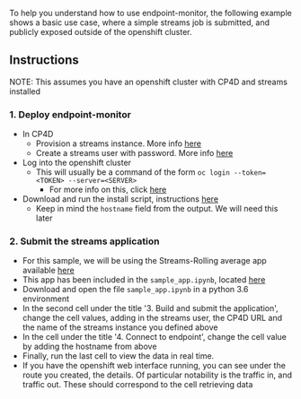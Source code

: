 To help you understand how to use endpoint-monitor, the following example shows a basic use case, where a simple streams job is submitted, and publicly exposed outside of the openshift cluster. 

## Instructions

NOTE: This assumes you have an openshift cluster with CP4D and streams installed

### 1. Deploy endpoint-monitor
- In CP4D
  - Provision a streams instance. More info [here](https://www.ibm.com/support/producthub/icpdata/docs/content/SSQNUZ_current/cpd/svc/streams/provision.html)
  - Create a streams user with password. More info [here](https://www.ibm.com/support/producthub/icpdata/docs/content/SSQNUZ_current/cpd/svc/streams/managing-access.html)
- Log into the openshift cluster
  - This will usually be a command of the form `oc login --token=<TOKEN> --server=<SERVER>`
    - For more info on this, click [here](https://docs.openshift.com/container-platform/4.5/cli_reference/openshift_cli/getting-started-cli.html#cli-logging-in_cli-developer-commands)
- Download and run the install script, instructions [here](https://github.com/IBMStreams/endpoint-monitor#setup)
  - Keep in mind the `hostname` field from the output. We will need this later

### 2. Submit the streams application
- For this sample, we will be using the Streams-Rolling average app available [here](https://github.com/IBMStreams/sample.starter_notebooks/blob/latest/Streams-RollingAverageSample.ipynb)
- This app has been included in the `sample_app.ipynb`, located [here](./sample_app.ipynb)
- Download and open the file `sample_app.ipynb` in a python 3.6 environment
- In the second cell under the title '3. Build and submit the application', change the cell values, adding in the streams user, the CP4D URL and the name of the streams instance you defined above
- In the cell under the title '4. Connect to endpoint', change the cell value by adding the hostname from above
- Finally, run the last cell to view the data in real time.
- If you have the openshift web interface running, you can see under the route you created, the details. Of particular notability is the traffic in, and traffic out. These should correspond to the cell retrieving data